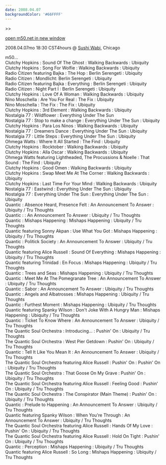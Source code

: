 ```yaml
---
date: 2008.04.07
backgroundColor: '#66FFFF'
---
```


\>>

[open m50.net in new window  
](http://m50.net/)

2008.04.07mo 18:30 CST4hours @ [Sushi Wabi](http://www.sushiwabi.com/), Chicago

m50...  
Clutchy Hopkins : Sound Of The Ghost : Walking Backwards : Ubiquity  
Clutchy Hopkins : Song For Wolfie : Walking Backwards : Ubiquity  
Radio Citizen featuring Bajka : The Hop : Berlin Serengeti : Ubiquity  
Radio Citizen : Mondlicht: Berlin Serengeti : Ubiquity  
Radio Citizen featuring Bajka : Everything : Berlin Serengeti : Ubiquity  
Radio Citizen : Night Part I : Berlin Serengeti : Ubiquity  
Clutchy Hopkins : Love Of A Woman : Walking Backwards : Ubiquity  
Nino Moschella : Are You For Real : The Fix : Ubiquity  
Nino Moschella : The Fix : The Fix : Ubiquity  
Clutchy Hopkins : 3rd Element : Walking Backwards : Ubiquity  
Nostalgia 77 : Wildflower : Everything Under The Sun  
Nostalgia 77 : Stop to make a change : Everything Under The Sun : Ubiquity  
Clutchy Hopkins : Para Los Ninos : Walking Backwards : Ubiquity  
Nostalgia 77 : Dreamers Dance : Everything Under The Sun : Ubiquity  
Nostalgia 77 : Little Steps : Everything Under The Sun : Ubiquity  
Ohmega Watts : Where It All Started : The Find : Ubquity  
Clutchy Hopkins : Rocktober : Walking Backwards : Ubiquity  
Clutchy Hopkins : Alla Oscar : Walking Backwards : Ubiquity  
Ohmega Watts featuring Lightheaded, The Procussions & Noelle : That Sound : The Find : Ubiquity  
Clutchy Hopkins : Good Omen : Walking Backwards : Ubiquity  
Clutchy Hopkins : Swap Meet Me At The Corner : Walking Backwards : Ubiquity  
Clutchy Hopkins : Last Time For Your Mind : Walking Backwards : Ubiquity  
Nostalgia 77 : Eastwind : Everything Under The Sun : Ubiquity  
Nostalgia 77 : Everything Under The Sun : Everything Under The Sun : Ubiquity  
Quantic : Absence Heard, Presence Felt : An Announcement To Answer : Ubiquity / Tru Thoughts  
Quantic : : An Announcement To Answer : Ubiquity / Tru Thoughts  
Quantic : Mishaps Happening : Mishaps Happening : Ubiquity / Tru Thoughts  
Quantic featuring Sonny Akpan : Use What You Got : Mishaps Happening : Ubiquity / Tru Thoughts  
Quantic : Politick Society : An Announcement To Answer : Ubiquity / Tru Thoughts  
Quantic featuring Alice Russell : Sound Of Everything : Mishaps Happening : Ubiquity / Tru Thoughts  
Quantic featuring Trinidad : En Focus : Mishaps Happening : Ubiquity / Tru Thoughts  
Quantic : Trees and Seas : Mishaps Happening : Ubiquity / Tru Thoughts  
Quantic : Meet Me At The Pomegranate Tree : An Announcement To Answer : Ubiquity / Tru Thoughts  
Quantic : Sabor : An Announcement To Answer : Ubiquity / Tru Thoughts  
Quantic : Angels and Albatrosses : Mishaps Happening : Ubiquity / Tru Thoughts  
Quantic : Furthest Moment : Mishaps Happening : Ubiquity / Tru Thoughts  
Quantic featuring Spanky Wilson : Don't Joke With A Hungry Man : Mishaps Happening : Ubiquity / Tru Thoughts  
Quantic : Ticket To Know Where : An Announcement To Answer : Ubiquity / Tru Thoughts  
The Quantic Soul Orchestra : Introducing... : Pushin' On : Ubiquity / Tru Thoughts  
The Quantic Soul Orchestra : West Pier Getdown : Pushin' On : Ubiquity / Tru Thoughts  
Quantic : Tell It Like You Mean It : An Announcement To Answer : Ubiquity / Tru Thoughts  
The Quantic Soul Orchestra featuring Alice Russell : Pushin' On : Pushin' On : Ubiquity / Tru Thoughts  
The Quantic Soul Orchestra : That Goose On My Grave : Pushin' On : Ubiquity / Tru Thoughts  
The Quantic Soul Orchestra featuring Alice Russell : Feeling Good : Pushin' On : Ubiquity / Tru Thoughts  
The Quantic Soul Orchestra : The Conspirator (Main Theme) : Pushin' On : Ubiquity / Tru Thoughts  
Quantic : Prelude to Happening : An Announcement To Answer : Ubiquity / Tru Thoughts  
Quantic featuring Spanky Wilson : When You're Through : An Announcement To Answer : Ubiquity / Tru Thoughts  
The Quantic Soul Orchestra featuring Alice Russell : Hands Of My Love : Pushin' On : Ubiquity / Tru Thoughts  
The Quantic Soul Orchestra featuring Alice Russell : Hold On Tight : Pushin' On : Ubiquity / Tru Thoughts  
Quantic : Perception : Mishaps Happening : Ubiquity / Tru Thoughts  
Quantic featuring Alice Russell : So Long : Mishaps Happening : Ubiquity / Tru Thoughts